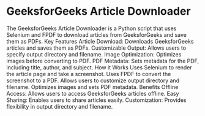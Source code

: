 # GeeksforGeeks Article Downloader

The GeeksforGeeks Article Downloader is a Python script that uses Selenium and FPDF to download articles from GeeksforGeeks and save them as PDFs.
Key Features
Article Download: Downloads GeeksforGeeks articles and saves them as PDFs.
Customizable Output: Allows users to specify output directory and filename.
Image Optimization: Optimizes images before converting to PDF.
PDF Metadata: Sets metadata for the PDF, including title, author, and subject.
How it Works
Uses Selenium to render the article page and take a screenshot.
Uses FPDF to convert the screenshot to a PDF.
Allows users to customize output directory and filename.
Optimizes images and sets PDF metadata.
Benefits
Offline Access: Allows users to access GeeksforGeeks articles offline.
Easy Sharing: Enables users to share articles easily.
Customization: Provides flexibility in output directory and filename.
